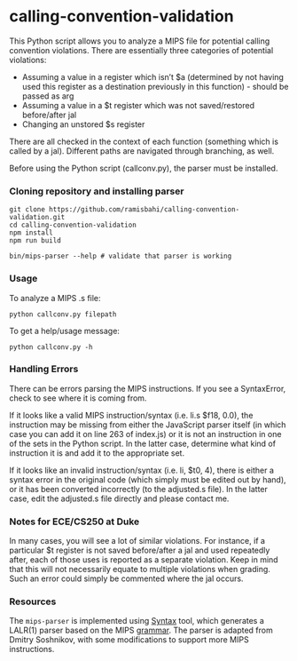 # calling-convention-validation

This Python script allows you to analyze a MIPS file for potential calling convention violations. There are essentially three categories of potential violations:
* Assuming a value in a register which isn’t $a (determined by not having used this register as a destination previously in this function) - should be passed as arg 
* Assuming a value in a $t register which was not saved/restored before/after jal 
* Changing an unstored $s register 

There are all checked in the context of each function (something which is called by a jal). Different paths are navigated through branching, as well.

Before using the Python script (callconv.py), the parser must be installed.

### Cloning repository and installing parser

```
git clone https://github.com/ramisbahi/calling-convention-validation.git
cd calling-convention-validation
npm install
npm run build

bin/mips-parser --help # validate that parser is working
```


### Usage 

To analyze a MIPS .s file:

```
python callconv.py filepath
```

To get a help/usage message:

```
python callconv.py -h
```

### Handling Errors

There can be errors parsing the MIPS instructions. If you see a SyntaxError, check to see where it is coming from. 

If it looks like a valid MIPS instruction/syntax (i.e. li.s $f18, 0.0), the instruction may be missing from either the JavaScript parser itself (in which case you can add it on line 263 of index.js) or it is not an instruction in one of the sets in the Python script. In the latter case, determine what kind of instruction it is and add it to the appropriate set.
 
If it looks like an invalid instruction/syntax (i.e. li, $t0, 4), there is either a syntax error in the original code (which simply must be edited out by hand), or it has been converted incorrectly (to the adjusted.s file). In the latter case, edit the adjusted.s file directly and please contact me.


### Notes for ECE/CS250 at Duke

In many cases, you will see a lot of similar violations. For instance, if a particular $t register is not saved before/after a jal and used repeatedly after, each of those uses is reported as a separate violation. Keep in mind that this will not necessarily equate to multiple violations when grading. Such an error could simply be commented where the jal occurs.


### Resources

The `mips-parser` is implemented using [Syntax](https://github.com/DmitrySoshnikov/syntax) tool, which generates a LALR(1) parser based on the MIPS [grammar](https://github.com/DmitrySoshnikov/mips-parser/blob/master/mips.g). The parser is adapted from Dmitry Soshnikov, with some modifications to support more MIPS instructions.
